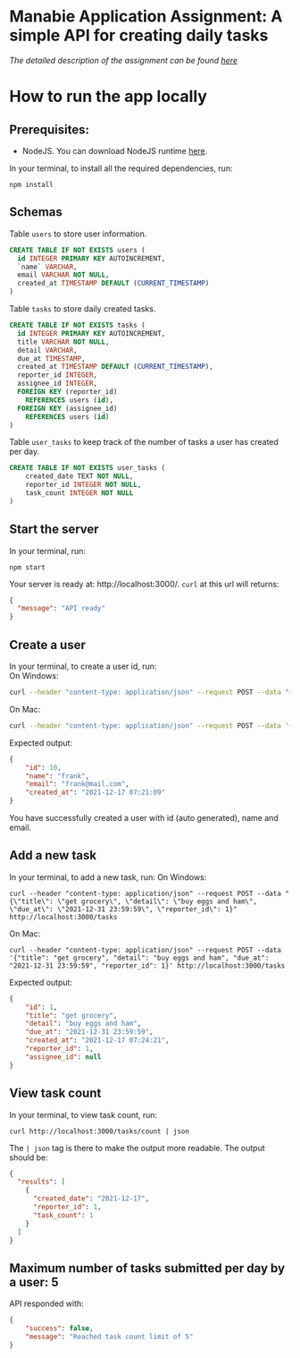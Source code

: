 # Manabie Application Assignment: A simple API for creating daily tasks
_The detailed description of the assignment can be found [here](https://github.com/manabie-com/togo)_
# How to run the app locally
## Prerequisites:
- NodeJS. You can download NodeJS runtime [here](https://nodejs.org/en/).

In your terminal, to install all the required dependencies, run:
```console
npm install
```
## Schemas
Table `users` to store user information.
```sql
CREATE TABLE IF NOT EXISTS users (
  id INTEGER PRIMARY KEY AUTOINCREMENT,
  `name` VARCHAR,
  email VARCHAR NOT NULL,
  created_at TIMESTAMP DEFAULT (CURRENT_TIMESTAMP)
)
```
Table `tasks` to store daily created tasks.
```sql
CREATE TABLE IF NOT EXISTS tasks (
  id INTEGER PRIMARY KEY AUTOINCREMENT,
  title VARCHAR NOT NULL,
  detail VARCHAR,
  due_at TIMESTAMP,
  created_at TIMESTAMP DEFAULT (CURRENT_TIMESTAMP),
  reporter_id INTEGER,
  assignee_id INTEGER,
  FOREIGN KEY (reporter_id)
    REFERENCES users (id),
  FOREIGN KEY (assignee_id)
    REFERENCES users (id)
)
```
Table `user_tasks` to keep track of the number of tasks a user has created per day.
```sql
CREATE TABLE IF NOT EXISTS user_tasks (
    created_date TEXT NOT NULL,
    reporter_id INTEGER NOT NULL,
    task_count INTEGER NOT NULL
)
```
## Start the server
In your terminal, run:
```
npm start
```
Your server is ready at: http://localhost:3000/. `curl` at this url will returns:
```json
{
  "message": "API ready"
}
```
## Create a user
In your terminal, to create a user id, run:\
On Windows:
```bash
curl --header "content-type: application/json" --request POST --data "{\"name\": \"frank\", \"email\": \"frank@mail.com\"}" http://localhost:3000/users
```
On Mac:
```bash
curl --header "content-type: application/json" --request POST --data '{"name": "frank", "email": "frank@mail.com"}' http://localhost:3000/users
```
Expected output:
```json
{
    "id": 10,
    "name": "frank",
    "email": "frank@mail.com",
    "created_at": "2021-12-17 07:21:09"
}
```
You have successfully created a user with id (auto generated), name and email.
## Add a new task
In your terminal, to add a new task, run:
On Windows:
```console
curl --header "content-type: application/json" --request POST --data "{\"title\": \"get grocery\", \"detail\": \"buy eggs and ham\", \"due_at\": \"2021-12-31 23:59:59\", \"reporter_id\": 1}" http://localhost:3000/tasks
```
On Mac:
```console
curl --header "content-type: application/json" --request POST --data '{"title": "get grocery", "detail": "buy eggs and ham", "due_at": "2021-12-31 23:59:59", "reporter_id": 1}' http://localhost:3000/tasks
```
Expected output:
```json
{
    "id": 1,
    "title": "get grocery",
    "detail": "buy eggs and ham",
    "due_at": "2021-12-31 23:59:59",
    "created_at": "2021-12-17 07:24:21",
    "reporter_id": 1,
    "assignee_id": null
}
```
## View task count
In your terminal, to view task count, run:
```console
curl http://localhost:3000/tasks/count | json
```
The `| json` tag is there to make the output more readable. The output should be:
```json
{
  "results": [
    {
      "created_date": "2021-12-17",
      "reporter_id": 1,
      "task_count": 1
    }
  ]
}
```
## Maximum number of tasks submitted per day by a user: 5
API responded with:
```json
{
    "success": false,
    "message": "Reached task count limit of 5"
}
```
